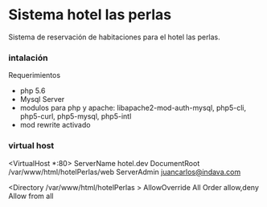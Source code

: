 # Sistema hotel las perlas 
Sistema de reservación de habitaciones para el hotel las perlas.

### intalación
Requerimientos

* php 5.6
* Mysql Server 
* modulos para php y apache: libapache2-mod-auth-mysql, php5-cli, php5-curl, php5-mysql, php5-intl
* mod rewrite activado

### virtual host

<VirtualHost *:80>
  ServerName hotel.dev
  DocumentRoot /var/www/html/hotelPerlas/web
  ServerAdmin juancarlos@indava.com

  <Directory /var/www/html/hotelPerlas >
    AllowOverride All
    Order allow,deny
    Allow from all
  </Directory>
</VirtualHost>

